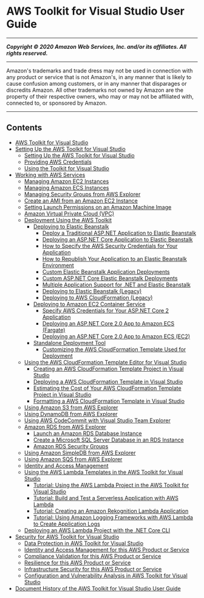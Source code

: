 # AWS Toolkit for Visual Studio User Guide

-----
*****Copyright &copy; 2020 Amazon Web Services, Inc. and/or its affiliates. All rights reserved.*****

-----
Amazon's trademarks and trade dress may not be used in 
     connection with any product or service that is not Amazon's, 
     in any manner that is likely to cause confusion among customers, 
     or in any manner that disparages or discredits Amazon. All other 
     trademarks not owned by Amazon are the property of their respective
     owners, who may or may not be affiliated with, connected to, or 
     sponsored by Amazon.

-----
## Contents
+ [AWS Toolkit for Visual Studio](welcome.md)
+ [Setting Up the AWS Toolkit for Visual Studio](getting-set-up.md)
   + [Setting Up the AWS Toolkit for Visual Studio](setup.md)
   + [Providing AWS Credentials](credentials.md)
   + [Using the Toolkit for Visual Studio](basic-use.md)
+ [Working with AWS Services](working-with-services.md)
   + [Managing Amazon EC2 Instances](tkv-ec2-ami.md)
   + [Managing Amazon ECS Instances](tkv-ecs.md)
   + [Managing Security Groups from AWS Explorer](tkv-sg-create.md)
   + [Create an AMI from an Amazon EC2 Instance](tkv-create-ami-from-instance.md)
   + [Setting Launch Permissions on an Amazon Machine Image](tkv-set-ami-launch-perms.md)
   + [Amazon Virtual Private Cloud (VPC)](vpc-tkv.md)
   + [Deployment Using the AWS Toolkit](deployment-chapt.md)
      + [Deploying to Elastic Beanstalk](deployment-beanstalk.md)
         + [Deploy a Traditional ASP.NET Application to Elastic Beanstalk](deployment-beanstalk-traditional.md)
         + [Deploying an ASP.NET Core Application to Elastic Beanstalk](deployment-beanstalk-netcore.md)
         + [How to Specify the AWS Security Credentials for Your Application](deployment-beanstalk-specify-credentials.md)
         + [How to Republish Your Application to an Elastic Beanstalk Environment](deployment-beanstalk-republish.md)
         + [Custom Elastic Beanstalk Application Deployments](deployment-beanstalk-custom.md)
         + [Custom ASP.NET Core Elastic Beanstalk Deployments](deployment-beanstalk-custom-netcore.md)
         + [Multiple Application Support for .NET and Elastic Beanstalk](deployment-beanstalk-multiple-application.md)
         + [Deploying to Elastic Beanstalk (Legacy)](deployment-beanstalk-legacy.md)
         + [Deploying to AWS CloudFormation (Legacy)](deployment-cloudform.md)
      + [Deploying to Amazon EC2 Container Service](deployment-ecs.md)
         + [Specify AWS Credentials for Your ASP.NET Core 2 Application](deployment-ecs-specify-credentials.md)
         + [Deploying an ASP.NET Core 2.0 App to Amazon ECS (Fargate)](deployment-ecs-aspnetcore-fargate.md)
         + [Deploying an ASP.NET Core 2.0 App to Amazon ECS (EC2)](deployment-ecs-aspnetcore-ec2.md)
      + [Standalone Deployment Tool](deployment-tool.md)
         + [Customizing the AWS CloudFormation Template Used for Deployment](custom-template-tkv.md)
   + [Using the AWS CloudFormation Template Editor for Visual Studio](tkv-cfn-editor.md)
      + [Creating an AWS CloudFormation Template Project in Visual Studio](tkv-cfn-editor-new-project.md)
      + [Deploying a AWS CloudFormation Template in Visual Studio](tkv-cfn-editor-deploy-template.md)
      + [Estimating the Cost of Your AWS CloudFormation Template Project in Visual Studio](tkv-cfn-editor-estimate-cost.md)
      + [Formatting a AWS CloudFormation Template in Visual Studio](tkv-cfn-editor-format.md)
   + [Using Amazon S3 from AWS Explorer](tkv-s3.md)
   + [Using DynamoDB from AWS Explorer](dynamodb-tkv.md)
   + [Using AWS CodeCommit with Visual Studio Team Explorer](using-aws-codecommit-with-team-explorer.md)
   + [Amazon RDS from AWS Explorer](rds-tkv.md)
      + [Launch an Amazon RDS Database Instance](rds-launch-instance.md)
      + [Create a Microsoft SQL Server Database in an RDS Instance](rds-launch-instance-sql.md)
      + [Amazon RDS Security Groups](rds-security-groups.md)
   + [Using Amazon SimpleDB from AWS Explorer](tkv-simpleDB.md)
   + [Using Amazon SQS from AWS Explorer](tkv-sqs.md)
   + [Identity and Access Management](tkv-iam.md)
   + [Using the AWS Lambda Templates in the AWS Toolkit for Visual Studio](lambda-index.md)
      + [Tutorial: Using the AWS Lambda Project in the AWS Toolkit for Visual Studio](lambda-creating-project-in-visual-studio.md)
      + [Tutorial: Build and Test a Serverless Application with AWS Lambda](lambda-build-test-severless-app.md)
      + [Tutorial: Creating an Amazon Rekognition Lambda Application](lambda-rekognition-example.md)
      + [Tutorial: Using Amazon Logging Frameworks with AWS Lambda to Create Application Logs](cw-log-frameworks.md)
   + [Deploying an AWS Lambda Project with the .NET Core CLI](lambda-cli-publish.md)
+ [Security for AWS Toolkit for Visual Studio](security.md)
   + [Data Protection in AWS Toolkit for Visual Studio](data-protection.md)
   + [Identity and Access Management for this AWS Product or Service](security-iam.md)
   + [Compliance Validation for this AWS Product or Service](compliance-validation.md)
   + [Resilience for this AWS Product or Service](disaster-recovery-resiliency.md)
   + [Infrastructure Security for this AWS Product or Service](infrastructure-security.md)
   + [Configuration and Vulnerability Analysis in AWS Toolkit for Visual Studio](configuration-and-vulnerability-analysis.md)
+ [Document History of the AWS Toolkit for Visual Studio User Guide](tkv-document-history.md)